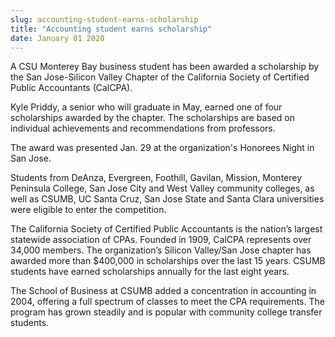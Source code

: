 ```yaml
---
slug: accounting-student-earns-scholarship
title: "Accounting student earns scholarship"
date: January 01 2020
---
```


<p>A CSU Monterey Bay business student has been awarded a scholarship by the San Jose&#45;Silicon Valley Chapter of the California Society of Certified Public Accountants &#40;CalCPA&#41;.
</p><p>Kyle Priddy, a senior who will graduate in May, earned one of four scholarships awarded by the chapter. The scholarships are based on individual achievements and recommendations from professors.
</p><p>The award was presented Jan. 29 at the organization's Honorees Night in San Jose.
</p><p>Students from DeAnza, Evergreen, Foothill, Gavilan, Mission, Monterey Peninsula College, San Jose City and West Valley community colleges, as well as CSUMB, UC Santa Cruz, San Jose State and Santa Clara universities were eligible to enter the competition.
</p><p>The California Society of Certified Public Accountants is the nation’s largest statewide association of CPAs. Founded in 1909, CalCPA represents over 34,000 members. The organization’s Silicon Valley/San Jose chapter has awarded more than $400,000 in scholarships over the last 15 years. CSUMB students have earned scholarships annually for the last eight years.
</p><p>The School of Business at CSUMB added a concentration in accounting in 2004, offering a full spectrum of classes to meet the CPA requirements. The program has grown steadily and is popular with community college transfer students.
</p>
